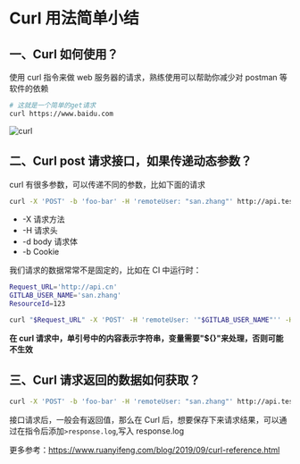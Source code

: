 # Curl 用法简单小结

## 一、Curl 如何使用？

使用 curl 指令来做 web 服务器的请求，熟练使用可以帮助你减少对 postman 等软件的依赖

```sh
# 这就是一个简单的get请求
curl https://www.baidu.com
```

![curl](/frontend-knowledge/images/curl-https.png)

## 二、Curl post 请求接口，如果传递动态参数？

curl 有很多参数，可以传递不同的参数，比如下面的请求

```sh
curl -X 'POST' -b 'foo-bar' -H 'remoteUser: "san.zhang"' http://api.test.com -d '{"Id": 123}'
```

- -X 请求方法
- -H 请求头
- -d body 请求体
- -b Cookie

我们请求的数据常常不是固定的，比如在 CI 中运行时：

```sh
Request_URL='http://api.cn'
GITLAB_USER_NAME='san.zhang'
ResourceId=123

curl "$Request_URL" -X 'POST' -H 'remoteUser: '"$GITLAB_USER_NAME"'' -H 'Content-Type: application/json' -d '{"Action": "UpdateResource", "id": "'"$ResourceId"'", "status": "2"}'
```

**在 curl 请求中，单引号中的内容表示字符串，变量需要"${}"来处理，否则可能不生效**

## 三、Curl 请求返回的数据如何获取？

```sh
curl -X 'POST' -b 'foo-bar' -H 'remoteUser: "san.zhang"' http://api.test.com -d '{"Id": 123}' > response.log
```

接口请求后，一般会有返回值，那么在 Curl 后，想要保存下来请求结果，可以通过在指令后添加`>response.log`,写入 response.log

更多参考：https://www.ruanyifeng.com/blog/2019/09/curl-reference.html
